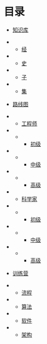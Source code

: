 # 目录

- [知识库](./chapter_1.md)
- - [经](./chapter_1.md)
- - [史](./chapter_1.md)
- - [子](./chapter_1.md)
- - [集](./chapter_1.md)
- [路线图](./chapter_1.md)
- - [工程师](./chapter_1.md)
- - - [初级](./chapter_1.md)
- - - [中级](./chapter_1.md)
- - - [高级](./chapter_1.md)

- - [科学家](./chapter_1.md)
- - - [初级](./chapter_1.md)
- - - [中级](./chapter_1.md)
- - - [高级](./chapter_1.md)
- [训练营](./chapter_1.md)
- - [流程](./chapter_1.md)
- - [算法](./chapter_1.md)
- - [软件](./chapter_1.md)
- - [架构](./chapter_1.md)

